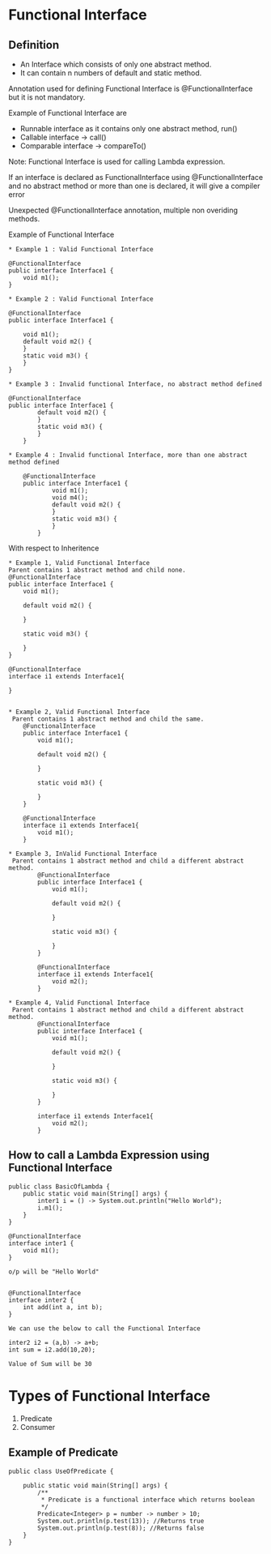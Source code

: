 # Functional Interface

## Definition 

* An Interface which consists of only one abstract method.
* It can contain n numbers of default and static method.

Annotation used for defining Functional Interface is 
@FunctionalInterface but it is not mandatory.

Example of Functional Interface are

* Runnable interface as it contains only one abstract method, run()
* Callable interface -> call()
* Comparable interface -> compareTo()

Note: Functional Interface is used for calling Lambda expression.

If an interface is declared as FunctionalInterface using @FunctionalInterface and 
no abstract method or more than one is declared, it will give a compiler error

Unexpected @FunctionalInterface annotation, multiple non overiding methods.

Example of Functional Interface

    * Example 1 : Valid Functional Interface

    @FunctionalInterface
    public interface Interface1 {
        void m1();
    }
    
    * Example 2 : Valid Functional Interface
    
    @FunctionalInterface
    public interface Interface1 {
    
        void m1();
        default void m2() {
        }
        static void m3() {
        }
    }
    
    * Example 3 : Invalid functional Interface, no abstract method defined
    
    @FunctionalInterface
    public interface Interface1 {
            default void m2() {
            }
            static void m3() {
            }
        }
        
    * Example 4 : Invalid functional Interface, more than one abstract method defined
        
        @FunctionalInterface
        public interface Interface1 {
                void m1();
                void m4();
                default void m2() {
                }
                static void m3() {
                }
            }
            
With respect to Inheritence

    * Example 1, Valid Functional Interface
    Parent contains 1 abstract method and child none.
    @FunctionalInterface
    public interface Interface1 {
        void m1();
    
        default void m2() {
    
        }
    
        static void m3() {
    
        }
    }
    
    @FunctionalInterface
    interface i1 extends Interface1{
        
    }
    
    
    * Example 2, Valid Functional Interface
     Parent contains 1 abstract method and child the same.
        @FunctionalInterface
        public interface Interface1 {
            void m1();
        
            default void m2() {
        
            }
        
            static void m3() {
        
            }
        }
        
        @FunctionalInterface
        interface i1 extends Interface1{
            void m1();
        }
        
    * Example 3, InValid Functional Interface
     Parent contains 1 abstract method and child a different abstract method.
            @FunctionalInterface
            public interface Interface1 {
                void m1();
            
                default void m2() {
            
                }
            
                static void m3() {
            
                }
            }
            
            @FunctionalInterface
            interface i1 extends Interface1{
                void m2();
            }
            
    * Example 4, Valid Functional Interface
     Parent contains 1 abstract method and child a different abstract method.
            @FunctionalInterface
            public interface Interface1 {
                void m1();
            
                default void m2() {
            
                }
            
                static void m3() {
            
                }
            }
            
            interface i1 extends Interface1{
                void m2();
            }

##  How to call a Lambda Expression using Functional Interface

    public class BasicOfLambda {
        public static void main(String[] args) {
            inter1 i = () -> System.out.println("Hello World");
            i.m1();
        }
    }
    
    @FunctionalInterface
    interface inter1 {
        void m1();
    }
    
    o/p will be "Hello World"
    
    
    @FunctionalInterface
    interface inter2 {
        int add(int a, int b);
    }
    
    We can use the below to call the Functional Interface
    
    inter2 i2 = (a,b) -> a+b;
    int sum = i2.add(10,20);
    
    Value of Sum will be 30

# Types of Functional Interface

1. Predicate
2. Consumer

## Example of Predicate

    public class UseOfPredicate {
    
        public static void main(String[] args) {
            /**
             * Predicate is a functional interface which returns boolean
             */
            Predicate<Integer> p = number -> number > 10;
            System.out.println(p.test(13)); //Returns true
            System.out.println(p.test(8)); //Returns false
        }
    }